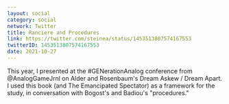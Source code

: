 ```yaml
---
layout: social
category: social
network: Twitter
title: Ranciere and Procedures
link: https://twitter.com/steinea/status/1453513807574167553
twitterID: 1453513807574167553
date: 2021-10-27
---
```


This year, I presented at the #GENerationAnalog conference from @AnalogGameJrnl on Alder and Rosenbaum's Dream Askew / Dream Apart. I used this book (and The Emancipated Spectator) as a framework for the study, in conversation with Bogost's and Badiou's "procedures."
